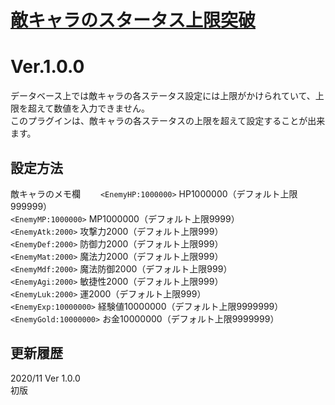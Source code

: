 # [敵キャラのスタータス上限突破](https://raw.githubusercontent.com/nuun888/MZ/master/NUUN_EnemyParamNoLimit.js)
# Ver.1.0.0

データベース上では敵キャラの各ステータス設定には上限がかけられていて、上限を超えて数値を入力できません。  
このプラグインは、敵キャラの各ステータスの上限を超えて設定することが出来ます。  

## 設定方法
敵キャラのメモ欄　　
`<EnemyHP:1000000>` HP1000000（デフォルト上限999999）  
`<EnemyMP:1000000>` MP1000000（デフォルト上限9999）  
`<EnemyAtk:2000>` 攻撃力2000（デフォルト上限999）  
`<EnemyDef:2000>` 防御力2000（デフォルト上限999）  
`<EnemyMat:2000>` 魔法力2000（デフォルト上限999）  
`<EnemyMdf:2000>` 魔法防御2000（デフォルト上限999）  
`<EnemyAgi:2000>` 敏捷性2000（デフォルト上限999）  
`<EnemyLuk:2000>` 運2000（デフォルト上限999）  
`<EnemyExp:10000000>` 経験値10000000（デフォルト上限9999999）  
`<EnemyGold:10000000>` お金10000000（デフォルト上限9999999）  

## 更新履歴
2020/11 Ver 1.0.0  
初版
